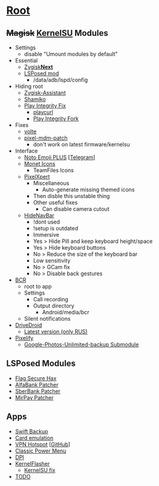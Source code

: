 # [Root](./)

## ~~Magisk~~ [KernelSU](https://github.com/tiann/KernelSU/releases) Modules

- Settings
  - disable "Umount modules by default"
- Essential
  - [Zygisk**Next**](https://github.com/Dr-TSNG/ZygiskNext/releases)
  - [LSPosed mod](https://github.com/mywalkb/LSPosed_mod/releases)
    - /data/adb/lspd/config
- Hiding root
  - [Zygisk-Assistant](https://github.com/snake-4/Zygisk-Assistant/releases)
  - [Shamiko](https://github.com/LSPosed/LSPosed.github.io/releases)
  - [Play Integrity Fix](https://github.com/chiteroman/PlayIntegrityFix/releases)
    - [playcurl](https://github.com/daboynb/PlayIntegrityNEXT/releases)
    - [Play Integrity Fork](https://github.com/osm0sis/PlayIntegrityFork/releases)
- Fixes
  - [volte](https://xdaforums.com/t/mod-magisk-root-volte-enabler.4372705/)
  - [pixel-mdm-patch](https://github.com/andrewz1/pixel-mdm-patch/releases)
    - don't work on latest firmware/kernelsu
- Interface
  - [Noto Emoji PLUS](https://www.patreon.com/RKBDI) [[Telegram](https://t.me/rkbdiemoji)]
  - [Monet Icons](https://github.com/Syoker/extra-themed-icons/releases)
    - TeamFiles Icons
  - [PixelXpert](https://github.com/siavash79/PixelXpert/releases)
    - Miscellaneous
      - Auto-generate missing themed icons
    - Then disble this unstable thing
    - Other useful fixes
      - Can disable camera cutout
  - [HideNavBar](https://github.com/Magisk-Modules-Alt-Repo/HideNavBar/releases)
    - !dont used
    - !setup is outdated
    - Immersive
    - Yes > Hide Pill and keep keyboard height/space
    - Yes > Hide keyboard buttons
    - No > Reduce the size of the keyboard bar
    - Low sensitivity
    - No > GCam fix
    - No > Disable back gestures
- [BCR](https://github.com/chenxiaolong/BCR/releases)
  - root to app
  - Settings
    - Call recording
    - Output directory
      - Android/media/bcr
  - Silent notifications
- [DriveDroid](https://github.com/overzero-git/DriveDroid-fix-Magisk-module/releases)
  - [Latest version (only RUS)](https://4pda.to/forum/index.php?showtopic=915158&view=findpost&p=121164720)
- [Pixelify](https://github.com/Kingsman44/Pixelify)
  - [Google-Photos-Unlimited-backup Submodule](https://www.pling.com/p/2004615/)

## LSPosed Modules

- [Flag Secure Hax](https://github.com/Xposed-Modules-Repo/com.varuns2002.disable_flag_secure)
- [AlfaBank Patcher](https://github.com/Xposed-Modules-Repo/ru.bluecat.alfabankpatcher)
- [SberBank Patcher](https://github.com/Xposed-Modules-Repo/ru.bluecat.sberbankpatcher)
- [MirPay Patcher](https://github.com/Xposed-Modules-Repo/ru.bluecat.mirpaysecurity)

## Apps

- [Swift Backup](https://play.google.com/store/apps/details?id=org.swiftapps.swiftbackup)
- [Card emulation](https://play.google.com/store/apps/details?id=com.yuanwofei.cardemulator.pro)
- [VPN Hotspot](https://play.google.com/store/apps/details?id=be.mygod.vpnhotspot) [[GitHub](https://github.com/Mygod/VPNHotspot/releases)]
- [Classic Power Menu](https://github.com/KieronQuinn/ClassicPowerMenu/releases)
- [DPI](https://github.com/nomoresat/DPITunnel-android/releases)
- [KernelFlasher](https://github.com/capntrips/KernelFlasher/releases)
  - [KernelSU fix](https://github.com/capntrips/KernelFlasher/releases/tag/v1.0.0-alpha20%2Ballow-errors)
- [TODO](https://github.com/stars/barsikus007/lists/neckbeard-android)

